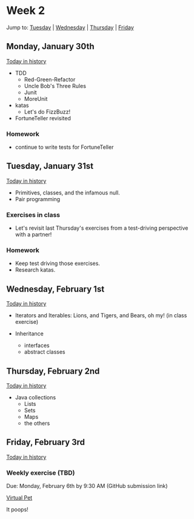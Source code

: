# Week 2
Jump to: [Tuesday](#tuesday-january-31st) | [Wednesday](#wednesday-february-1st) | [Thursday](#thursday-february-2nd) | [Friday](#friday-february-3rd)
## Monday, January 30th

[Today in history](https://en.wikipedia.org/wiki/January_30#Events)

- TDD
    - Red-Green-Refactor
    - Uncle Bob's Three Rules
    - Junit
    - MoreUnit
- katas
    - Let's do FizzBuzz!
- FortuneTeller revisited

### Homework

- continue to write tests for FortuneTeller

## Tuesday, January 31st

[Today in history](https://en.wikipedia.org/wiki/January_31#Events)

- Primitives, classes, and the infamous null.
- Pair programming

### Exercises in class

- Let's revisit last Thursday's exercises from a test-driving perspective with a partner!

### Homework

- Keep test driving those exercises.
- Research katas.

## Wednesday, February 1st

[Today in history](https://en.wikipedia.org/wiki/February_1#Events)

- Iterators and Iterables: Lions, and Tigers, and Bears, oh my! (in class exercise)

- Inheritance
    - interfaces
    - abstract classes

## Thursday, February 2nd

[Today in history](https://en.wikipedia.org/wiki/February_2#Events)

- Java collections
    - Lists
    - Sets
    - Maps
    - the others

## Friday, February 3rd

[Today in history](https://en.wikipedia.org/wiki/February_3#Events)

### Weekly exercise (TBD)

Due: Monday, February 6th by 9:30 AM (GitHub submission link)

[Virtual Pet](https://github.com/WeCanCodeIT/wcci-columbus-winter2017-fulltime/blob/master/exercises/virtual-pet.md)

It poops!

